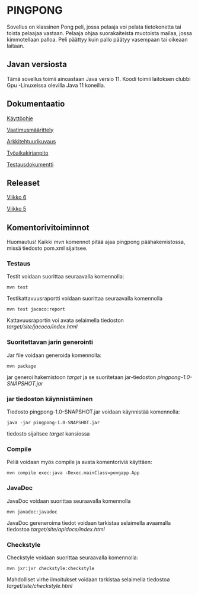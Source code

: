 # PINGPONG

Sovellus on klassinen Pong peli, jossa pelaaja voi pelata tietokonetta tai toista pelaajaa vastaan. Pelaaja ohjaa suorakaiteista muotoista mailaa, jossa kimmotellaan palloa. Peli päättyy kuin pallo päätyy vasempaan tai oikeaan laitaan.

## Javan versiosta

Tämä sovellus toimii ainoastaan Java versio 11. Koodi toimii laitoksen clubbi Gpu -Linuxeissa olevilla Java 11 koneilla.

## Dokumentaatio

[Käyttöohje](https://github.com/Sinecos/ot-harjoitustyo/blob/master/pingpong/dokumentaatio/kayttoohje.md)

[Vaatimusmäärittely](https://github.com/Sinecos/ot-harjoitustyo/blob/master/pingpong/dokumentaatio/vaatimusmaarittely.md)

[Arkkitehtuurikuvaus](https://github.com/Sinecos/ot-harjoitustyo/blob/master/pingpong/dokumentaatio/arkkitehtuuri.md)

[Työaikakirjanpito](https://github.com/Sinecos/ot-harjoitustyo/blob/master/pingpong/dokumentaatio/tuntikirjanpito.md)

[Testausdokumentti](https://github.com/Sinecos/ot-harjoitustyo/blob/master/pingpong/dokumentaatio/testaus.md)


## Releaset

[Viikko 6](https://github.com/Sinecos/ot-harjoitustyo/releases/tag/Viikko6)

[Viikko 5](https://github.com/Sinecos/ot-harjoitustyo/releases/tag/viikko5)

## Komentorivitoiminnot

Huomautus! Kaikki *mvn* komennot pitää ajaa pingpong päähakemistossa, missä tiedosto pom.xml sijaitsee.

### Testaus

Testit voidaan suorittaa seuraavalla komennolla:

```
mvn test
```

Testikattavuusraportti voidaan suorittaa seuraavalla komennolla

```
mvn test jacoco:report
```

Kattavuusraportin voi avata selaimella tiedoston *target/site/jacoco/index.html*

### Suoritettavan jarin generointi

Jar file voidaan generoida komennolla:

```
mvn package
```

jar generoi hakemistoon *target* ja se suoritetaan jar-tiedoston *pingpong-1.0-SNAPSHOT.jar*

### jar tiedoston käynnistäminen

Tiedosto pingpong-1.0-SNAPSHOT.jar voidaan käynnistää komennolla:

```
java -jar pingpong-1.0-SNAPSHOT.jar
```

tiedosto sijaitsee *target* kansiossa

### Compile

Peliä voidaan myös compile ja avata komentoriviä käyttäen:

```
mvn compile exec:java -Dexec.mainClass=pongapp.App
```

### JavaDoc

JavaDoc voidaan suorittaa seuraavalla komennolla

```
mvn javadoc:javadoc
```

JavaDoc gereneroima tiedot voidaan tarkistaa selaimella avaamalla tiedostoa *target/site/apidocs/index.html*

### Checkstyle

Checkstyle voidaan suorittaa seuraavalla komennolla:

```
mvn jxr:jxr checkstyle:checkstyle
```

Mahdolliset virhe ilmoitukset voidaan tarkistaa selaimella tiedostoa *target/site/checkstyle.html*